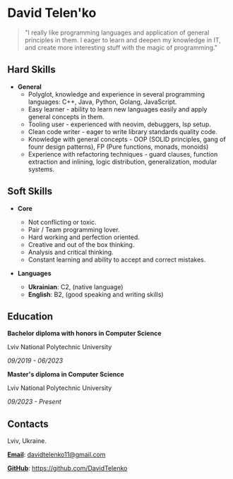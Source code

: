 # David Telen'ko

> "I really like programming languages and application of general principles in
> them. I eager to learn and deepen my knowledge in IT, and create more
> interesting stuff with the magic of programming."

## Hard Skills
- **General**
    - Polyglot, knowledge and experience in several programming languages: C++, Java, Python, Golang, JavaScript.
    - Easy learner - ability to learn new languages easily and apply general concepts in them.
    - Tooling user - experienced with neovim, debuggers, lsp setup.
    - Clean code writer - eager to write library standards quality code.
    - Knowledge with general concepts - OOP (SOLID principles, gang of founr design patterns), FP (Pure functions, monads, monoids)
    - Experience with refactoring techniques - guard clauses, function extraction and inlining, logic distribution, generalization, modular systems.

## Soft Skills

- **Core**
    - Not conflicting or toxic.
    - Pair / Team programming lover.
    - Hard working and perfection oriented.
    - Creative and out of the box thinking.
    - Analysis and critical thinking.
    - Constant learning and ability to accept and correct mistakes.

- **Languages**
    - **Ukrainian**: C2, (native language)
    - **English**: B2, (good speaking and writing skills)

## Education

**Bachelor diploma with honors in Computer Science**

Lviv National Polytechnic University

*09/2019 - 06/2023*


**Master's diploma in Computer Science**

Lviv National Polytechnic University

*09/2023 - Present*

## Contacts

Lviv, Ukraine.

[**Email**](mailto:davidtelenko11@gmail.com): davidtelenko11@gmail.com

[**GitHub**](https://github.com/DavidTelenko): https://github.com/DavidTelenko

